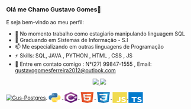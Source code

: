 ### Olá me Chamo Gustavo Gomes👋

E seja bem-vindo ao meu perfil:

- 🔭 No momento trabalho como estagiario manipulando linguagem SQL
- 🌱 Graduando em Sistemas de Informação - S.I
- 📫 Me especializando em outras linguagens de Programação
- ⚡ Skills: SQL, JAVA , PYTHON , HTML ,  CSS , JS
- 💬 Entre em contato comigo : N°(27) 99847-1555 , Email: gustavogomesferreira2012@outlook.com 

<div align="center">
  <a href="https://github.com/Gus027">
  <img height="180em" src="https://github-readme-stats.vercel.app/api?username=Gus027&show_icons=true&theme=dracula&include_all_commits=true&count_private=true"/>
  <img height="180em" src="https://github-readme-stats.vercel.app/api/top-langs/?username=Gus027&layout=compact&langs_count=7&theme=dracula"/>
</div>
  <div style="display: inline_block"><br>
  <img align="center" alt="Gus-Postgres" height="30" width="40" src="https://cdn.jsdelivr.net/gh/devicons/devicon/icons/postgresql/postgresql-original.svg" />
  <img align="center" alt="Gus-Python" height="30" width="40" src="https://raw.githubusercontent.com/devicons/devicon/master/icons/python/python-original.svg">
  <img align="center" alt="Gus-Csharp" height="30" width="40" src="https://raw.githubusercontent.com/devicons/devicon/master/icons/csharp/csharp-original.svg">
  <img align="center" alt="Gus-HTML" height="30" width="40" src="https://raw.githubusercontent.com/devicons/devicon/master/icons/html5/html5-original.svg">
  <img align="center" alt="Gus-CSS" height="30" width="40" src="https://raw.githubusercontent.com/devicons/devicon/master/icons/css3/css3-original.svg">
  <img align="center" alt="Gus-Js" height="30" width="40" src="https://raw.githubusercontent.com/devicons/devicon/master/icons/javascript/javascript-plain.svg">
  <img align="center" alt="Gus-Ts" height="30" width="40" src="https://raw.githubusercontent.com/devicons/devicon/master/icons/typescript/typescript-plain.svg">
</div>
